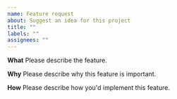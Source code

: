 ```yaml
---
name: Feature request
about: Suggest an idea for this project
title: ""
labels: ""
assignees: ""
---
```


**What**
Please describe the feature.

**Why**
Please describe why this feature is important.

**How**
Please describe how you'd implement this feature.
